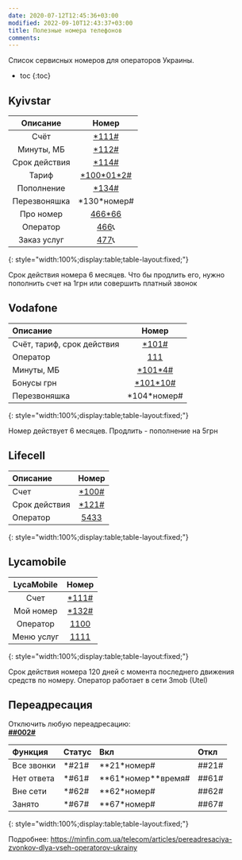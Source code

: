 ```yaml
---
date: 2020-07-12T12:45:36+03:00
modified: 2022-09-10T12:43:37+03:00
title: Полезные номера телефонов
comments: 
---
```


Список сервисных номеров для операторов Украины.

- toc
{:toc}

<!--


## Сводная таблица

Описание | Киевстар | Vodafone | Lifecell
:-|:-|:-|:-
Номер телефона | \*161#
Проверить счёт | \*111# | \*101# | \*100#
Срок действия  | \*114# | \*101# | \*121#
Тарифный план | \*100\*01\*2# <br> \*110# <br> 466\*66 | \*101# | неизвестно
Продлить номер | платный звонок, пополнение, проверить счет | пополнение на 5грн | неизвестно
Звонок оператору | 466 или 0 800 300 466<br>В главном меню: <br>1. Инфа по номеру<br>9. Получить поддержку <br>Подтвердить связь | 111 или <br>0 800 400 111<br>1. Инфа по номеру<br>0. Связь с оператором | 5433 или<br>0 800 20 5433<br>цифра «5», цифра «0»
Точное время | \*160#
Самообслужка | <https://account.kyivstar.ua> | приложение | <https://my.lifecell.ua>

{: style="width:100%;display:table;table-layout:fixed;"}




## Киевстар2
- **Узнать свой номер**  
  [\*161#](tel:*161#), 
   [\*161#](tel:\*161#)
- **Проверить счёт**  
  [\*111#](tel:*111#)
- **Срок действия номера**  
  \*114#
- **Продлить номер**  
  пополнение от 1грн
- **Звонок оператору**  
  позв. 466, в главном меню:  
  кн.1 - "информация по номеру"  
  кн.9 - "получить поддержку"  
  кн.1 - подтвердить связь
- **Бонусные мегабайты, минуты**  
\*112#
- **Узнать свой тарифный план**. 
\*100\*01\*2#  
- **Бонусный счёт**   
\*110#
- **Перезвоняшка**  
\*130\*0691234567#
- **Пополнить счёт с карточки без комиссии**  
\*134 #  

-->


## Kyivstar

Описание | Номер
:-:|:-:
Счёт | [\*111#](tel:*111#)
Минуты, МБ | [\*112#](tel:*112#)
Срок действия | [\*114#](tel:*114#)
Тариф | [\*100\*01\*2#](tel:*100*01*2#)
Пополнение | [\*134# ](tel:*134# ) 
Перезвоняшка | \*130\*номер#
Про номер | [466\*66](tel:466*66)
Оператор | [466](tel:466)📞
Заказ услуг | [477](tel:477)📞
{: style="width:100%;display:table;table-layout:fixed;"}

Срок действия номера 6 месяцев. Что бы продлить его, нужно пополнить счет на 1грн или совершить платный звонок


## Vodafone

Описание | Номер
:-|:-:
Счёт, тариф, срок действия | [\*101#](tel:*101#)
Оператор | [111](tel:111)
Минуты, МБ | [\*101\*4#](tel:*101\4#)
Бонусы грн | [\*101\*10#](tel:*101*10#)
Перезвоняшка | \*104\*номер#  
{: style="width:100%;display:table;table-layout:fixed;"}

Номер действует 6 месяцев. Продлить - пополнение на 5грн


## Lifecell

Описание | Номер
:-|:-:
Счет | [\*100#](tel:*100#)
Срок действия  | [\*121#](tel:*121#)
Оператор | [5433](tel:5433)
{: style="width:100%;display:table;table-layout:fixed;"}



## Lycamobile

LycaMobile | Номер
:-: | :-:
Счет | [\*111#](tel:*111#)
Мой номер | [\*132#](tel:*132#)
Оператор | [1100](tel:1100)
Меню услуг | [1111](tel:1111)
{: style="width:100%;display:table;table-layout:fixed;"}

Срок действия номера 120 дней с момента последнего движения средств по номеру. Оператор работает в сети 3mob (Utel)  

## Переадресация
Отключить любую переадресацию:  
**[##002#](tel:##002#)**

Функция | Статус | Вкл | Откл
:- | :- | :- | :-
Все звонки | \*#21# | \*\*21\*номер# | ##21#
Нет ответа | \*#61# | \*\*61\*номер\*\*время# | ##61#
Вне сети | \*#62# | \*\*62\*номер# | ##62#
Занято | \*#67# | \*\*67\*номер# | ##67#
{: style="width:100%;display:table;table-layout:fixed;"}

Подробнее: <https://minfin.com.ua/telecom/articles/pereadresaciya-zvonkov-dlya-vseh-operatorov-ukrainy>


